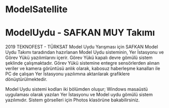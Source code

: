 # ModelSatellite
# ModelUydu - SAFKAN MUY Takımı
2019 TEKNOFEST - TÜRKSAT Model Uydu Yarışması için SAFKAN Model Uydu Takımı taradından hazırlanan Model Uydu sisteminin, Yer İstasyonu ve Görev Yükü yazılımlarını içerir. Görev Yükü kapalı devre gömülü sistem şeklinde çalışmaktadır. Görev Yükü sistemine entegre sensörlerden alınan veriler ve kamera görüntüsü anlık olarak, kabosuz haberleşme kanalları ile PC de çalışan Yer İstasyonu yazılımına aktarılarak grafiklere dönüştürülmektedir.

Model Uydu sistemi kodları iki bölümden oluşur; Windows masaüstü uygulaması olarak yazılan Yer İstasyonu ve Model uydu gömülü sistem yazılımıdır.
Sistem görselleri için Photos klasörüne bakabilirsiniz.
